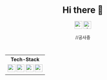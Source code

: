

<div align="center">

 <h1>Hi there 👋</h1>

<a href="mailto:reba112119@gmail.com"><img alt="gmail-link" height="25" src="https://img.shields.io/badge/Gmail-d14836?style=flat-square&logo=Gmail&&logoColor=white"/></a>
<a href="https://velog.io/@coldline1125/posts"><img alt="vlog-link" height="25" src="https://img.shields.io/badge/Tech blog-20C997?style=flat-square&logo=Velog&&logoColor=white"/></a>

//공사중

<br/>

 <table align="center">                      <!-- 기술스텍 테이블 -->
  
  <!--기술 스택-->
  <tr>
   <th>Tech-Stack</th>
  </tr>
  <tr>
    <td align="center">
     <img src="https://img.shields.io/badge/Java-007396?style=flat-square&logo=java&logoColor=white" height=25px />
     <img src="https://img.shields.io/badge/Unity-000000?style=flat-square&logo=Unity&logoColor=white" height=25px />
     <img src="https://img.shields.io/badge/Android-34A853?style=flat-square&logo=android&logoColor=white" height=25px />
     <img src="https://img.shields.io/badge/Kotlin-7F52FF?style=flat-square&logo=kotlin&logoColor=white" height=25px />
      <!--
     
      -->
    </td>
  </tr>

</table>


</div>
